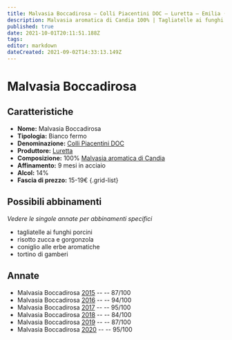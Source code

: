 ```yaml
---
title: Malvasia Boccadirosa – Colli Piacentini DOC – Luretta – Emilia (IT) – 15-19€ – 2★-5★
description: Malvasia aromatica di Candia 100% | Tagliatelle ai funghi porcini – Risotto zucca e gorgonzola – Coniglio alle erbe aromatiche – Tortino di gamberi
published: true
date: 2021-10-01T20:11:51.188Z
tags: 
editor: markdown
dateCreated: 2021-09-02T14:33:13.149Z
---
```


# Malvasia Boccadirosa

## Caratteristiche
- **Nome:** Malvasia Boccadirosa
- **Tipologia:** Bianco fermo
- **Denominazione:** [Colli Piacentini DOC](/denominazioni/Italia/Emilia/DOC-Colli-Piacentini)
- **Produttore:** [Luretta](/produttori/Italia/Emilia/Luretta) 
- **Composizione:** 100% [Malvasia aromatica di Candia](/vitigni/Italia/malvasia-di-candia-aromatica)
- **Affinamento:** 9 mesi in acciaio
- **Alcol:** 14%
- **Fascia di prezzo:** 15-19€
{.grid-list}



## Possibili abbinamenti
*Vedere le singole annate per abbinamenti specifici*

- tagliatelle ai funghi porcini
- risotto zucca e gorgonzola
- coniglio alle erbe aromatiche
- tortino di gamberi

## Annate
- Malvasia Boccadirosa [2015](/vini/Italia/Emilia/Luretta/Malvasia-Boccadirosa/2015) -- <span class="star-3"></span> -- 87/100
- Malvasia Boccadirosa [2016](/vini/Italia/Emilia/Luretta/Malvasia-Boccadirosa/2016) -- <span class="star-5"></span> -- 94/100
- Malvasia Boccadirosa [2017](/vini/Italia/Emilia/Luretta/Malvasia-Boccadirosa/2017) -- <span class="star-5"></span> -- 95/100
- Malvasia Boccadirosa [2018](/vini/Italia/Emilia/Luretta/Malvasia-Boccadirosa/2018) -- <span class="star-2"></span> -- 84/100
- Malvasia Boccadirosa [2019](/vini/Italia/Emilia/Luretta/Malvasia-Boccadirosa/2019) -- <span class="star-3"></span> -- 87/100
- Malvasia Boccadirosa [2020](/vini/Italia/Emilia/Luretta/Malvasia-Boccadirosa/2020) -- <span class="star-5"></span> -- 95/100

